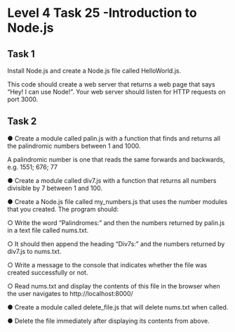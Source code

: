 # Level 4 Task 25 -Introduction to Node.js

## Task 1

Install Node.js and create a Node.js file called HelloWorld.js.

This code should create a web server that returns a web page that says “Hey! I can use Node!”. Your web server should listen for HTTP requests on port 3000.

## Task 2

● Create a module called palin.js with a function that finds and returns all the palindromic numbers between 1 and 1000.

A palindromic number is one that reads the same forwards and backwards, e.g. 1551; 676; 77

● Create a module called div7.js with a function that returns all numbers divisible by 7 between 1 and 100.

● Create a Node.js file called my_numbers.js that uses the number modules that you created. The program should:

○ Write the word “Palindromes:” and then the numbers returned by palin.js in a text file called nums.txt.

○ It should then append the heading “Div7s:” and the numbers returned by div7.js to nums.txt.

○ Write a message to the console that indicates whether the file was created successfully or not.

○ Read nums.txt and display the contents of this file in the browser when the user navigates to http://localhost:8000/

● Create a module called delete_file.js that will delete nums.txt when called.

● Delete the file immediately after displaying its contents from above.